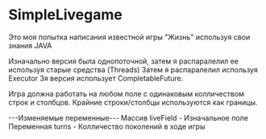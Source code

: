 # SimpleLivegame

Это моя попытка написания известной игры "Жизнь" используя свои знания JAVA

Изначально версия была однопоточной, затем я распаралелил ее используя старые средства (Threads)
Затем я распаралелил используя Executor 
3я версия использует CompletableFuture.

Игра должна работать на любом поле с одинаковым колличеством строк и столбцов.
Крайние строки/столбцы используются как границы.

---Изменяемые переменные---
Массив liveField - Изначальное поле
Переменная turns - Колличество поколений в ходе игры
